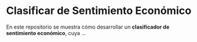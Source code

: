 # Clasificar de Sentimiento Económico

En este repositorio se muestra cómo desarrollar un **clasificador de sentimiento económico**, cuya ...
